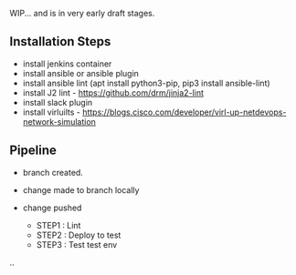 WIP... and is in very early draft stages.

## Installation Steps
* install jenkins container
* install ansible or ansible plugin
* install ansible lint (apt install python3-pip, pip3 install ansible-lint)
* install J2 lint - https://github.com/drm/jinja2-lint
* install slack plugin
* install virluilts - https://blogs.cisco.com/developer/virl-up-netdevops-network-simulation
## Pipeline

* branch created.
* change made to branch locally

* change pushed
  * STEP1 : Lint
  * STEP2 : Deploy to test
  * STEP3 : Test test env

..

